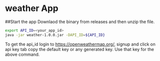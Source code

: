 # weather App

##Start the app
Downlaod the binary from releases and then unzip the file.

```sh
export API_ID=<your_app_id>
java -jar weather-1.0.0.jar -DAPI_ID=${API_ID}
```
To get the api_id login to https://openweathermap.org/, signup and click on api key tab copy the default key or any generated key. Use that key for the above command.
